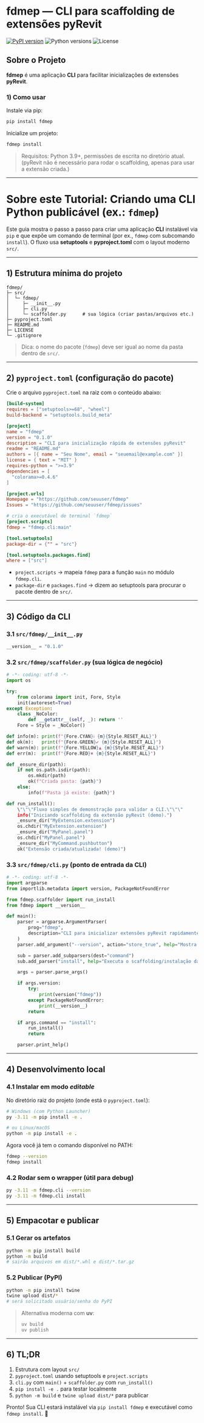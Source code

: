 # fdmep — CLI para scaffolding de extensões pyRevit

[![PyPI version](https://img.shields.io/pypi/v/fdmep.svg)](https://pypi.org/project/fdmep/)
![Python versions](https://img.shields.io/pypi/pyversions/fdmep.svg)
![License](https://img.shields.io/badge/license-MIT-informational)

## Sobre o Projeto

**fdmep** é uma aplicação **CLI** para facilitar inicializações de extensões **pyRevit**.

### 1) Como usar

Instale via pip:

```bash
pip install fdmep
```

Inicialize um projeto:

```bash
fdmep install
```

> Requisitos: Python 3.9+, permissões de escrita no diretório atual. (pyRevit não é necessário para rodar o scaffolding, apenas para usar a extensão criada.)

---

# Sobre este Tutorial: Criando uma CLI Python publicável (ex.: `fdmep`)

Este guia mostra o passo a passo para criar uma aplicação **CLI** instalável via `pip` e que expõe um comando de terminal (por ex., `fdmep` com subcomando `install`). O fluxo usa **setuptools** e **pyproject.toml** com o layout moderno `src/`.

---

## 1) Estrutura mínima do projeto

```
fdmep/
├─ src/
│  └─ fdmep/
│     ├─ __init__.py
│     ├─ cli.py
│     └─ scaffolder.py      # sua lógica (criar pastas/arquivos etc.)
├─ pyproject.toml
├─ README.md
├─ LICENSE
└─ .gitignore
```

> Dica: o nome do pacote (`fdmep`) deve ser igual ao nome da pasta dentro de `src/`.

---

## 2) `pyproject.toml` (configuração do pacote)

Crie o arquivo `pyproject.toml` na raiz com o conteúdo abaixo:

```toml
[build-system]
requires = ["setuptools>=68", "wheel"]
build-backend = "setuptools.build_meta"

[project]
name = "fdmep"
version = "0.1.0"
description = "CLI para inicialização rápida de extensões pyRevit"
readme = "README.md"
authors = [{ name = "Seu Nome", email = "seuemail@example.com" }]
license = { text = "MIT" }
requires-python = ">=3.9"
dependencies = [
  "colorama>=0.4.6"
]

[project.urls]
Homepage = "https://github.com/seuuser/fdmep"
Issues = "https://github.com/seuuser/fdmep/issues"

# cria o executável de terminal `fdmep`
[project.scripts]
fdmep = "fdmep.cli:main"

[tool.setuptools]
package-dir = {"" = "src"}

[tool.setuptools.packages.find]
where = ["src"]
```

-   `project.scripts` → mapeia `fdmep` para a função `main` no módulo `fdmep.cli`.
-   `package-dir` e `packages.find` → dizem ao setuptools para procurar o pacote dentro de `src/`.

---

## 3) Código da CLI

### 3.1 `src/fdmep/__init__.py`

```python
__version__ = "0.1.0"
```

### 3.2 `src/fdmep/scaffolder.py` (sua lógica de negócio)

```python
# -*- coding: utf-8 -*-
import os

try:
    from colorama import init, Fore, Style
    init(autoreset=True)
except Exception:
    class _NoColor:
        def __getattr__(self, _): return ''
    Fore = Style = _NoColor()

def info(m): print(f"{Fore.CYAN}ℹ {m}{Style.RESET_ALL}")
def ok(m):   print(f"{Fore.GREEN}✔ {m}{Style.RESET_ALL}")
def warn(m): print(f"{Fore.YELLOW}▲ {m}{Style.RESET_ALL}")
def err(m):  print(f"{Fore.RED}✖ {m}{Style.RESET_ALL}")

def _ensure_dir(path):
    if not os.path.isdir(path):
        os.mkdir(path)
        ok(f"Criada pasta: {path}")
    else:
        info(f"Pasta já existe: {path}")

def run_install():
    \"\"\"Fluxo simples de demonstração para validar a CLI.\"\"\"
    info("Iniciando scaffolding da extensão pyRevit (demo).")
    _ensure_dir("MyExtension.extension")
    os.chdir("MyExtension.extension")
    _ensure_dir("MyPanel.panel")
    os.chdir("MyPanel.panel")
    _ensure_dir("MyCommand.pushbutton")
    ok("Extensão criada/atualizada! (demo)")
```

### 3.3 `src/fdmep/cli.py` (ponto de entrada da CLI)

```python
# -*- coding: utf-8 -*-
import argparse
from importlib.metadata import version, PackageNotFoundError

from fdmep.scaffolder import run_install
from fdmep import __version__

def main():
    parser = argparse.ArgumentParser(
        prog="fdmep",
        description="CLI para inicializar extensões pyRevit rapidamente."
    )
    parser.add_argument("--version", action="store_true", help="Mostra a versão e sai.")

    sub = parser.add_subparsers(dest="command")
    sub.add_parser("install", help="Executa o scaffolding/instalação da extensão.")

    args = parser.parse_args()

    if args.version:
        try:
            print(version("fdmep"))
        except PackageNotFoundError:
            print(__version__)
        return

    if args.command == "install":
        run_install()
        return

    parser.print_help()
```

---

## 4) Desenvolvimento local

### 4.1 Instalar em modo _editable_

No diretório raiz do projeto (onde está o `pyproject.toml`):

```bash
# Windows (com Python Launcher)
py -3.11 -m pip install -e .

# ou Linux/macOS
python -m pip install -e .
```

Agora você já tem o comando disponível no PATH:

```bash
fdmep --version
fdmep install
```

### 4.2 Rodar sem o wrapper (útil para debug)

```bash
py -3.11 -m fdmep.cli --version
py -3.11 -m fdmep.cli install
```

---

## 5) Empacotar e publicar

### 5.1 Gerar os artefatos

```bash
python -m pip install build
python -m build
# sairão arquivos em dist/*.whl e dist/*.tar.gz
```

### 5.2 Publicar (PyPI)

```bash
python -m pip install twine
twine upload dist/*
# será solicitado usuário/senha do PyPI
```

> Alternativa moderna com **uv**:
>
> ```bash
> uv build
> uv publish
> ```

---

## 6) TL;DR

1. Estrutura com layout `src/`
2. `pyproject.toml` usando setuptools e `project.scripts`
3. `cli.py` com `main()` + `scaffolder.py` com `run_install()`
4. `pip install -e .` para testar localmente
5. `python -m build` e `twine upload dist/*` para publicar

Pronto! Sua CLI estará instalável via `pip install fdmep` e executável como `fdmep install`. 🚀
